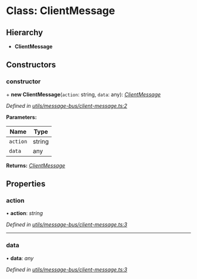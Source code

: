 # Class: ClientMessage

## Hierarchy

* **ClientMessage**

## Constructors

###  constructor

\+ **new ClientMessage**(`action`: string, `data`: any): *[ClientMessage](clientmessage.md)*

*Defined in [utils/message-bus/client-message.ts:2](https://github.com/TNOCS/csnext/blob/b9521f0/packages/cs-core/src/utils/message-bus/client-message.ts#L2)*

**Parameters:**

Name | Type |
------ | ------ |
`action` | string |
`data` | any |

**Returns:** *[ClientMessage](clientmessage.md)*

## Properties

###  action

• **action**: *string*

*Defined in [utils/message-bus/client-message.ts:3](https://github.com/TNOCS/csnext/blob/b9521f0/packages/cs-core/src/utils/message-bus/client-message.ts#L3)*

___

###  data

• **data**: *any*

*Defined in [utils/message-bus/client-message.ts:3](https://github.com/TNOCS/csnext/blob/b9521f0/packages/cs-core/src/utils/message-bus/client-message.ts#L3)*
